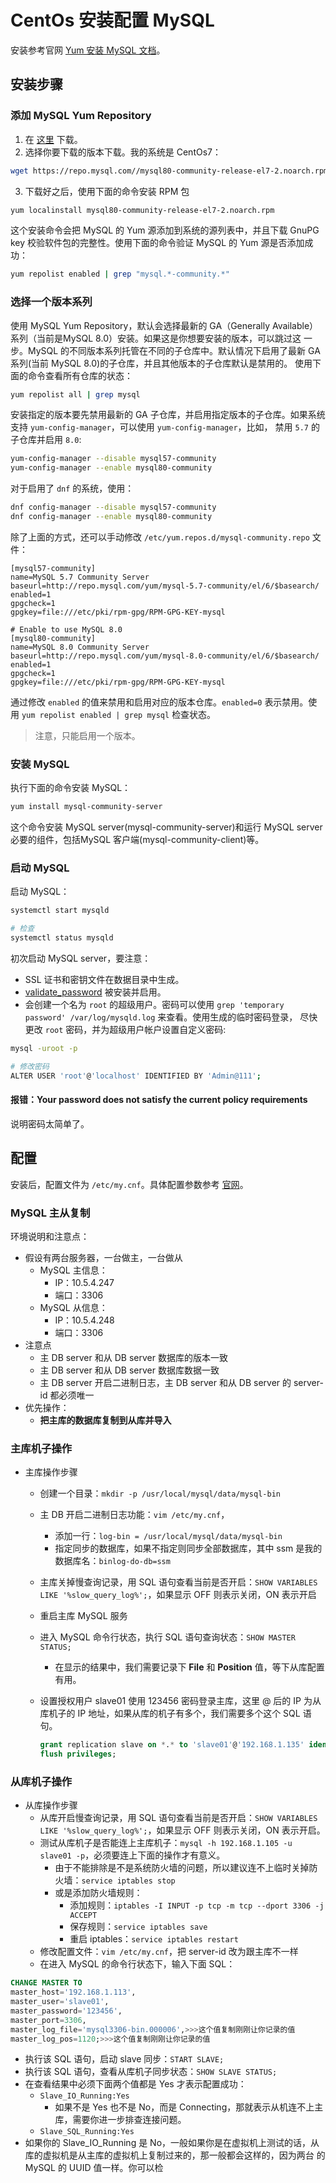 # CentOs 安装配置 MySQL


安装参考官网 [Yum 安装 MySQL 文档](https://dev.mysql.com/doc/refman/8.0/en/linux-installation-yum-repo.html)。

<!--more-->

## 安装步骤

### 添加 MySQL Yum Repository

1. 在 [这里](https://dev.mysql.com/downloads/repo/yum/) 下载。
2. 选择你要下载的版本下载。我的系统是 CentOs7：

```sh
wget https://repo.mysql.com//mysql80-community-release-el7-2.noarch.rpm
```

3. 下载好之后，使用下面的命令安装 RPM 包

```sh
yum localinstall mysql80-community-release-el7-2.noarch.rpm
```

这个安装命令会把 MySQL 的 Yum 源添加到系统的源列表中，并且下载 GnuPG key 校验软件包的完整性。使用下面的命令验证 MySQL 的 Yum 源是否添加成功：

```sh
yum repolist enabled | grep "mysql.*-community.*"
```

### 选择一个版本系列

使用 MySQL Yum Repository，默认会选择最新的 GA（Generally Available）系列（当前是MySQL 8.0）安装。如果这是你想要安装的版本，可以跳过这
一步。MySQL 的不同版本系列托管在不同的子仓库中。默认情况下启用了最新 GA 系列(当前 MySQL 8.0)的子仓库，并且其他版本的子仓库默认是禁用的。
使用下面的命令查看所有仓库的状态：

```sh
yum repolist all | grep mysql
```

安装指定的版本要先禁用最新的 GA 子仓库，并启用指定版本的子仓库。如果系统支持 `yum-config-manager`，可以使用 `yum-config-manager`，比如，
禁用 `5.7` 的子仓库并启用 `8.0`:

```sh
yum-config-manager --disable mysql57-community
yum-config-manager --enable mysql80-community
```

对于启用了 `dnf` 的系统，使用：

```sh
dnf config-manager --disable mysql57-community
dnf config-manager --enable mysql80-community
```

除了上面的方式，还可以手动修改 `/etc/yum.repos.d/mysql-community.repo` 文件：

```
[mysql57-community]
name=MySQL 5.7 Community Server
baseurl=http://repo.mysql.com/yum/mysql-5.7-community/el/6/$basearch/
enabled=1
gpgcheck=1
gpgkey=file:///etc/pki/rpm-gpg/RPM-GPG-KEY-mysql

# Enable to use MySQL 8.0
[mysql80-community]
name=MySQL 8.0 Community Server
baseurl=http://repo.mysql.com/yum/mysql-8.0-community/el/6/$basearch/
enabled=1
gpgcheck=1
gpgkey=file:///etc/pki/rpm-gpg/RPM-GPG-KEY-mysql
```

通过修改 `enabled` 的值来禁用和启用对应的版本仓库。`enabled=0` 表示禁用。使用 `yum repolist enabled | grep mysql` 检查状态。

> 注意，只能启用一个版本。

### 安装 MySQL

执行下面的命令安装 MySQL：

```sh
yum install mysql-community-server
```

这个命令安装 MySQL server(mysql-community-server)和运行 MySQL server 必要的组件，包括MySQL 客户端(mysql-community-client)等。

### 启动 MySQL

启动 MySQL：

```sh
systemctl start mysqld

# 检查
systemctl status mysqld
```

初次启动 MySQL server，要注意：

- SSL 证书和密钥文件在数据目录中生成。
- [validate_password](https://dev.mysql.com/doc/refman/8.0/en/validate-password.html) 被安装并启用。
- 会创建一个名为 `root` 的超级用户。密码可以使用 `grep 'temporary password' /var/log/mysqld.log` 来查看。使用生成的临时密码登录，
尽快更改 `root` 密码，并为超级用户帐户设置自定义密码:

```sh
mysql -uroot -p

# 修改密码
ALTER USER 'root'@'localhost' IDENTIFIED BY 'Admin@111';
```

#### 报错：Your password does not satisfy the current policy requirements

说明密码太简单了。

## 配置

安装后，配置文件为 `/etc/my.cnf`。具体配置参数参考 [官网](https://dev.mysql.com/doc/refman/8.0/en/server-option-variable-reference.html)。

### MySQL 主从复制

环境说明和注意点：

- 假设有两台服务器，一台做主，一台做从
  - MySQL 主信息：
    - IP：10.5.4.247
    - 端口：3306
  - MySQL 从信息：
    - IP：10.5.4.248
    - 端口：3306
- 注意点
  - 主 DB server 和从 DB server 数据库的版本一致
  - 主 DB server 和从 DB server 数据库数据一致
  - 主 DB server 开启二进制日志，主 DB server 和从 DB server 的 server-id 都必须唯一
- 优先操作：
  - **把主库的数据库复制到从库并导入**

### 主库机子操作

- 主库操作步骤
  - 创建一个目录：`mkdir -p /usr/local/mysql/data/mysql-bin`
  - 主 DB 开启二进制日志功能：`vim /etc/my.cnf`，
    - 添加一行：`log-bin = /usr/local/mysql/data/mysql-bin`
    - 指定同步的数据库，如果不指定则同步全部数据库，其中 ssm 是我的数据库名：`binlog-do-db=ssm`
  - 主库关掉慢查询记录，用 SQL 语句查看当前是否开启：`SHOW VARIABLES LIKE '%slow_query_log%';`，如果显示 OFF 则表示关闭，ON 表示开启
  - 重启主库 MySQL 服务
  - 进入 MySQL 命令行状态，执行 SQL 语句查询状态：`SHOW MASTER STATUS;`
    - 在显示的结果中，我们需要记录下 **File** 和 **Position** 值，等下从库配置有用。
  - 设置授权用户 slave01 使用 123456 密码登录主库，这里 @ 后的 IP 为从库机子的 IP 地址，如果从库的机子有多个，我们需要多个这个 SQL 语句。

    ``` SQL
    grant replication slave on *.* to 'slave01'@'192.168.1.135' identified by '123456';
    flush privileges;
    ```

### 从库机子操作

- 从库操作步骤
  - 从库开启慢查询记录，用 SQL 语句查看当前是否开启：`SHOW VARIABLES LIKE '%slow_query_log%';`，如果显示 OFF 则表示关闭，ON 表示开启。
  - 测试从库机子是否能连上主库机子：`mysql -h 192.168.1.105 -u slave01 -p`，必须要连上下面的操作才有意义。
    - 由于不能排除是不是系统防火墙的问题，所以建议连不上临时关掉防火墙：`service iptables stop`
    - 或是添加防火墙规则：
      - 添加规则：`iptables -I INPUT -p tcp -m tcp --dport 3306 -j ACCEPT`
      - 保存规则：`service iptables save`
      - 重启 iptables：`service iptables restart`
  - 修改配置文件：`vim /etc/my.cnf`，把 server-id 改为跟主库不一样
  - 在进入 MySQL 的命令行状态下，输入下面 SQL：

 ``` SQL
 CHANGE MASTER TO
 master_host='192.168.1.113',
 master_user='slave01',
 master_password='123456',
 master_port=3306,
 master_log_file='mysql3306-bin.000006',>>>这个值复制刚刚让你记录的值
 master_log_pos=1120;>>>这个值复制刚刚让你记录的值
 ```

- 执行该 SQL 语句，启动 slave 同步：`START SLAVE;`
- 执行该 SQL 语句，查看从库机子同步状态：`SHOW SLAVE STATUS;`
- 在查看结果中必须下面两个值都是 Yes 才表示配置成功：
  - `Slave_IO_Running:Yes`
    - 如果不是 Yes 也不是 No，而是 Connecting，那就表示从机连不上主库，需要你进一步排查连接问题。
  - `Slave_SQL_Running:Yes`
- 如果你的 Slave_IO_Running 是 No，一般如果你是在虚拟机上测试的话，从库的虚拟机是从主库的虚拟机上复制过来的，那一般都会这样的，因为两台
的 MySQL 的 UUID 值一样。你可以检

